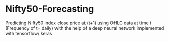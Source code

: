 # Nifty50-Forecasting
Predicting Nifty50 index close price at (t+1) using OHLC data at time t (Frequency of t= daily) with the help of a deep neural network implemented with tensorflow/ keras
